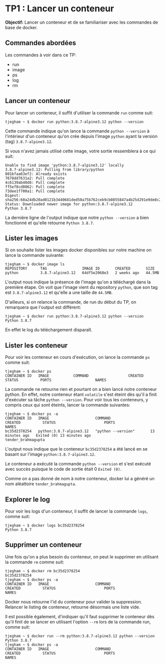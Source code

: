 # TP1 : Lancer un conteneur

**Objectif:** Lancer un conteneur et de se familiariser avec les commandes de base de docker.

## Commandes abordées

Les commandes à voir dans ce TP:

- run
- image
- ps
- log
- rm

## Lancer un conteneur

Pour lancer un conteneur, il suffit d'utiliser la commande `run` comme suit:

```console
tjegham ~ $ docker run python:3.8.7-alpine3.12 python --version
```

Cette commande indique qu'on lance la commande `python --version` à l'intérieur d'un conteneur qu'on crée depuis l'image `python` ayant la version (tag) `3.8.7-alpine3.12`.

Si vous n'avez jamais utilisé cette image, votre sortie ressemblera à ce qui suit:

```console
Unable to find image 'python:3.8.7-alpine3.12' locally
3.8.7-alpine3.12: Pulling from library/python
801bfaa63ef2: Already exists
7678dd7631a2: Pull complete
4c6139ab40d8: Pull complete
ff5ef8cd8062: Pull complete
73dee1f700a1: Pull complete
Digest: sha256:60a24db20ad0121b3440681ded50a75b762ceb9cb0855847a4b25d291e9de8c2
Status: Downloaded newer image for python:3.8.7-alpine3.12
Python 3.8.7
```

La dernière ligne de l'output indique que notre `python --version` a bien fonctionné et qu'elle retourne `Python 3.8.7`.

## Lister les images

Si on souhaite lister les images docker disponibles sur notre machine on lance la commande suivante:

```console
tjegham ~ $ docker image ls
REPOSITORY      TAG                IMAGE ID       CREATED       SIZE
python          3.8.7-alpine3.12   64df5e2068e3   2 weeks ago   44.5MB
```

L'output nous indique la présence de l'image qu'on a téléchargé dans la première étape. On voit que l'image vient du repository `python`, que son tag est `3.8.7-alpine3.12` et qu'elle a une taille de `44.5MB`.

D'ailleurs, si on relance la commande, de run du début du TP, on remarquera que l'output est différent:

```console
tjegham ~ $ docker run python:3.8.7-alpine3.12 python --version
Python 3.8.7
```

En effet le log du téléchargement disparaît.

## Lister les conteneur

Pour voir les conteneur en cours d'exécution, on lance la commande `ps` comme suit:

```console
tjegham ~ $ docker ps
CONTAINER ID   IMAGE           COMMAND                  CREATED          STATUS          PORTS                    NAMES
```

La commande ne retourne rien et pourtant on a bien lancé notre conteneur python. En effet, notre conteneur étant `volatile` s'est éteint dès qu'il a finit d'exécuter sa tâche `python --version`. Pour voir tous les conteneurs, y compris ceux qui sont éteints, lancer la commande suivantes:

```console
tjegham ~ $ docker ps -a
CONTAINER ID   IMAGE                     COMMAND                  CREATED          STATUS                      PORTS                    NAMES
bc35d2378254   python:3.8.7-alpine3.12   "python --version"       13 minutes ago   Exited (0) 13 minutes ago                            tender_brahmagupta
```

L'output nous indique que le conteneur `bc35d2378254` a été lancé en se basant sur l'image `python:3.8.7-alpine3.12`.

Le conteneur a exécuté la commande `python --version` et s'est exécuté avec succès puisque le code de sortie était 0 `Exited (0)`.

Comme on a pas donné de nom à notre conteneur, docker lui a généré un nom aléattoire `tender_brahmagupta`.

## Explorer le log

Pour voir les logs d'un conteneur, il suffit de lancer la commande `logs`, comme suit:

```console
tjegham ~ $ docker logs bc35d2378254
Python 3.8.7
```

## Supprimer un conteneur

Une fois qu'on a plus besoin du conteneur, on peut le supprimer en utilisant la commande `rm` comme suit:

```console
tjegham ~ $ docker rm bc35d2378254
bc35d2378254
tjegham ~ $ docker ps -a
CONTAINER ID   IMAGE                     COMMAND                  CREATED          STATUS                      PORTS                    NAMES
```

Docker nous retourne l'id du conteneur pour valider la suppression. Relancer le listing de conteneur, retourne désormais une liste vide.

Il est possible également, d'indiquer qu'il faut supprimer le conteneur dès qu'il finit de se lancer en utilisant l'option `--rm` lors de la commande run, comme suit:

```console
tjegham ~ $ docker run --rm python:3.8.7-alpine3.12 python --version
Python 3.8.7
tjegham ~ $ docker ps -a
CONTAINER ID   IMAGE                     COMMAND                  CREATED          STATUS                      PORTS                    NAMES
```
